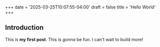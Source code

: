 +++
date = '2025-03-25T10:07:55-04:00'
draft = false
title = 'Hello World'
+++

## Introduction

This is **my first post**. This is *gonna* be fun. I can't wait to build more!